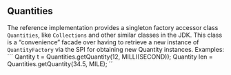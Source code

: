 
## Quantities

The reference implementation provides a singleton factory accessor class <code>Quantities</code>, like <code>Collections</code> and other similar classes in the JDK. This class is a “convenience” facade over having to retrieve a new instance of <code>QuantityFactory</code> via the SPI for obtaining new Quantity instances. Examples:
´´´
Qantity<Time> t = Quantities.getQuantity(12, MILLI(SECOND));
Quantity<Length> len = Quantities.getQuantity(34.5, MILE);
´´